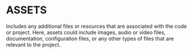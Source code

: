 # ASSETS 
Includes any additional files or resources that are associated with the code or project. Here, assets could include images, audio or video files, documentation, configuration files, or any other types of files that are relevant to the project.
